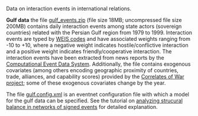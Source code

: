 Data on interaction events in international relations.

**Gulf data** the file [gulf_events.zip](https://github.com/juergenlerner/eventnet/raw/master/data/ir/gulf_events.zip) (file size 18MB; uncompressed file size 200MB) contains daily interaction events among state actors (sovereign countries) related with the Persian Gulf region from 1979 to 1999. Interaction events are typed by [WEIS codes](https://www.icpsr.umich.edu/icpsrweb/ICPSR/studies/5211) and have associated weights ranging from -10 to +10, where a negative weight indicates hostile/conflictive interaction and a positive weight indicates friendly/cooperative interaction. The interaction events have been extracted from news reports by the [Computational Event Data System](http://eventdata.parusanalytics.com/). Additionally, the file contains exogenous covariates (among others encoding geographic proximity of countries, trade, alliances, and capability scores) provided by the [Correlates of War project](http://www.correlatesofwar.org/); some of these exogenous covariates change by the year.

The file [gulf.config.xml](https://github.com/juergenlerner/eventnet/raw/master/data/ir/gulf.config.xml) is an eventnet configuration file with which a model for the gulf data can be specified. See the tutorial on [analyzing strucural balance in networks of signed events](https://github.com/juergenlerner/eventnet/wiki/Structural-balance-(tutorial)) for detailed explanation.
